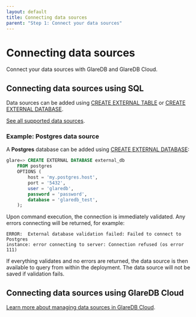 ```yaml
---
layout: default
title: Connecting data sources
parent: "Step 1: Connect your data sources"
---
```


# Connecting data sources

Connect your data sources with GlareDB and GlareDB Cloud.

## Connecting data sources using SQL

Data sources can be added using [CREATE EXTERNAL TABLE] or
[CREATE EXTERNAL DATABASE].

[See all supported data sources].

### Example: Postgres data source

A **Postgres** database can be added using [CREATE EXTERNAL DATABASE]:

```sql
glare=> CREATE EXTERNAL DATABASE external_db
    FROM postgres
    OPTIONS (
        host = 'my.postgres.host',
        port = '5432',
        user = 'glaredb',
        password = 'password',
        database = 'glaredb_test',
    );
```

Upon command execution, the connection is immediately validated. Any errors
connecting will be returned, for example:

```text
ERROR:  External database validation failed: Failed to connect to Postgres
instance: error connecting to server: Connection refused (os error 111)
```

If everything validates and no errors are returned, the data source is then
available to query from within the deployment. The data source will not be saved
if validation fails.

## Connecting data sources using GlareDB Cloud

[Learn more about managing data sources in GlareDB Cloud].

[CREATE EXTERNAL DATABASE]: /docs/sql-reference/sql-commands/create-external-database
[CREATE EXTERNAL TABLE]: /docs/sql-reference/sql-commands/create-external-table
[See all supported data sources]: /docs/data-sources/supported/
[Learn more about managing data sources in GlareDB Cloud]: /cloud/data-sources/index/

